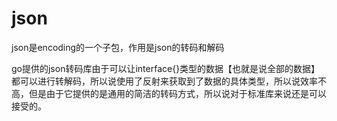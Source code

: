 # json

json是encoding的一个子包，作用是json的转码和解码

go提供的json转码库由于可以让interface{}类型的数据【也就是说全部的数据】都可以进行转解码，所以说使用了反射来获取到了数据的具体类型，所以说效率不高，但是由于它提供的是通用的简洁的转码方式，所以说对于标准库来说还是可以接受的。




